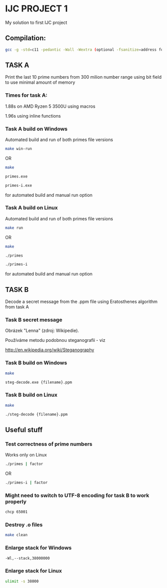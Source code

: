 # IJC PROJECT 1
My solution to first IJC project

## Compilation:

```bash
gcc -g -std=c11 -pedantic -Wall -Wextra (optional -fsanitize=address for memory check)
```

## TASK A

Print the last 10 prime numbers from 300 milion number range using bit field to use minimal amount of memory

### Times for task A:

1.88s on AMD Ryzen 5 3500U using macros

1.96s using inline functions

### Task A build on Windows

Automated build and run of both primes file versions

```bash
make win-run
```

OR

```bash
make

primes.exe

primes-i.exe
```

for automated build and manual run option

### Task A build on Linux

Automated build and run of both primes file versions

```bash
make run
```

OR

```bash
make

./primes

./primes-i
```

for automated build and manual run option

## TASK B

Decode a secret message from the .ppm file using Eratosthenes algorithm from task A 

### Task B secret message

Obrázek "Lenna" (zdroj: Wikipedie).

Používáme metodu podobnou steganografii - viz

http://en.wikipedia.org/wiki/Steganography

### Task B build on Windows

```bash
make

steg-decode.exe {filename}.ppm
```

### Task B build on Linux

```bash
make

./steg-decode {filename}.ppm
```

## Useful stuff

### Test correctness of prime numbers

Works only on Linux

```bash
./primes | factor
```

OR

```bash
./primes-i | factor
```

### Might need to switch to UTF-8 encoding for task B to work properly

```bash
chcp 65001
```

### Destroy .o files
```bash
make clean
```

### Enlarge stack for Windows
```bash
-Wl,--stack,38000000
```

### Enlarge stack for Linux
```bash
ulimit -s 38000 
```